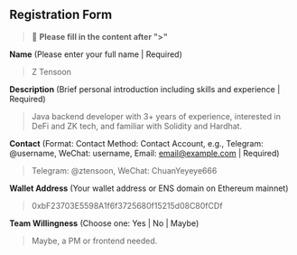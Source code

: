 ## Registration Form

> 📝 **Please fill in the content after ">"**

**Name** (Please enter your full name | Required)
>Z Tensoon

**Description** (Brief personal introduction including skills and experience | Required)
>Java backend developer with 3+ years of experience, interested in DeFi and ZK tech, and familiar with Solidity and Hardhat.

**Contact** (Format: Contact Method: Contact Account, e.g., Telegram: @username, WeChat: username, Email: email@example.com | Required)
>Telegram: @ztensoon, WeChat: ChuanYeyeye666

**Wallet Address** (Your wallet address or ENS domain on Ethereum mainnet)
>0xbF23703E5598A1f6f3725680f15215d08C80fCDf

**Team Willingness** (Choose one: Yes | No | Maybe)
>Maybe, a PM or frontend needed.